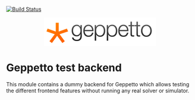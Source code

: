 [![Build Status](https://travis-ci.org/openworm/org.geppetto.testbackend.png?branch=master)](https://travis-ci.org/openworm/org.geppetto.testbackend)

<p align="center">
  <img src="https://raw.githubusercontent.com/tarelli/bucket/master/geppetto%20logo.png" alt="Geppetto logo"/>
</p>

# Geppetto test backend

This module contains a dummy backend for Geppetto which allows testing the different frontend features without running any real solver or simulator.
